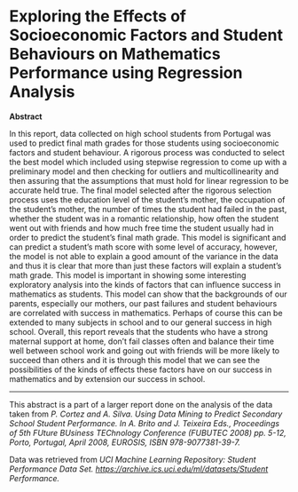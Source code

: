 # Exploring the Effects of Socioeconomic Factors and Student Behaviours on Mathematics Performance using Regression Analysis

**Abstract**

In this report, data collected on high school students from Portugal was used to predict final math grades for those students using socioeconomic factors and student behaviour. A rigorous process was conducted to select the best model which included using stepwise regression to come up with a preliminary model and then checking for outliers and multicollinearity and then assuring that the assumptions that must hold for linear regression to be accurate held true. The final model selected after the rigorous selection process uses the education level of the student’s mother, the occupation of the student’s mother, the number of times the student had failed in the past, whether the student was in a romantic relationship, how often the student went out with friends and how much free time the student usually had in order to predict the student’s final math grade. This model is significant and can predict a student’s math score with some level of accuracy, however, the model is not able to explain a good amount of the variance in the data and thus it is clear that more than just these factors will explain a student’s math grade. This model is important in showing some interesting exploratory analysis into the kinds of factors that can influence success in mathematics as students. This model can show that the backgrounds of our parents, especially our mothers, our past failures and student behaviours are correlated with success in mathematics. Perhaps of course this can be extended to many subjects in school and to our general success in high school. Overall, this report reveals that the students who have a strong maternal support at home, don’t fail classes often and balance their time well between school work and going out with friends will be more likely to succeed than others and it is through this model that we can see the possibilities of the kinds of effects these factors have on our success in mathematics and by extension our success in school.

---
This abstract is a part of a larger report done on the analysis of the data taken from *P. Cortez and A. Silva. Using Data Mining to Predict Secondary School Student Performance. In A. Brito and J. Teixeira Eds., Proceedings of 5th FUture BUsiness TEChnology Conference (FUBUTEC 2008) pp. 5-12, Porto, Portugal, April 2008, EUROSIS, ISBN 978-9077381-39-7.* 

Data was retrieved from *UCI Machine Learning Repository: Student Performance Data Set. https://archive.ics.uci.edu/ml/datasets/Student Performance.*
